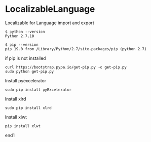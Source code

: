 # LocalizableLanguage
Localizable for Language import and export

```
$ python --version
Python 2.7.10
```

```
$ pip --version
pip 19.0 from /Library/Python/2.7/site-packages/pip (python 2.7)
```

if pip is not installed

```
curl https://bootstrap.pypa.io/get-pip.py -o get-pip.py
sudo python get-pip.py
```

Install pyexcelerator

```
sudo pip install pyExcelerator
```

Install xlrd

```
sudo pip install xlrd
```

Install xlwt

```
pip install xlwt
```

end1